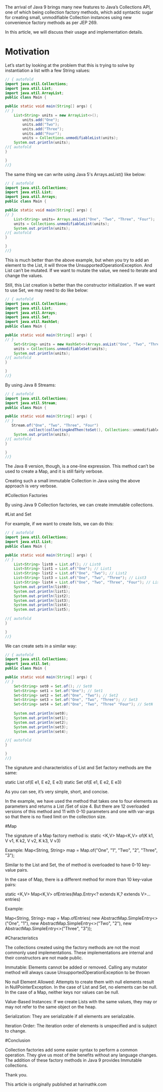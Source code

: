 The arrival of Java 9 brings many new features to Java’s Collections API, one of which being collection factory methods, which add syntactic sugar for creating small, unmodifiable Collection instances using new convenience factory methods as per JEP 269.

In this article, we will discuss their usage and implementation details.

# Motivation

Let’s start by looking at the problem that this is trying to solve by instantiation a list with a few String values:

```java runnable
// { autofold
import java.util.Collections;
import java.util.List;
import java.util.ArrayList;
public class Main {

public static void main(String[] args) {
// }
	List<String> units = new ArrayList<>();
		units.add("One");
		units.add("Two");
		units.add("Three");
		units.add("Four");
		units = Collections.unmodifiableList(units);
	System.out.println(units);
//{ autofold
}

}
//}
```
The same thing we can write using Java 5's Arrays.asList() like below:

```java runnable
// { autofold
import java.util.Collections;
import java.util.List;
import java.util.Arrays;
public class Main {

public static void main(String[] args) {
// }
    List<String> units= Arrays.asList("One", "Two", "Three", "Four");
    units = Collections.unmodifiableList(units);
	System.out.println(units);
//{ autofold
}

}
//}
```
This is much better than the above example, but when you try to add an element to the List, it will throw the UnsupportedOperationException. And List can’t be mutated. If we want to mutate the value, we need to iterate and change the values.

Still, this List creation is better than the constructor initialization. If we want to use Set, we may need to do like below:

```java runnable
// { autofold
import java.util.Collections;
import java.util.List;
import java.util.Arrays;
import java.util.Set;
import java.util.HashSet;
public class Main {

public static void main(String[] args) {
// }
    Set<String> units = new HashSet<>(Arrays.asList("One", "Two", "Three", "Four"));
    units = Collections.unmodifiableSet(units);
	System.out.println(units);
//{ autofold
}

}
//}
```
By using Java 8 Streams:

```java runnable
// { autofold
import java.util.Collections;
import java.util.Stream;
public class Main {

public static void main(String[] args) {
// }
   Stream.of("One", "Two", "Three", "Four")
          .collect(collectingAndThen(toSet(), Collections::unmodifiableSet));
	System.out.println(units);
//{ autofold
}

}
//}
```
The Java 8 version, though, is a one-line expression. This method can’t be used to create a Map, and it is still fairly verbose.

Creating such a small immutable Collection in Java using the above approach is very verbose.

#Collection Factories

By using Java 9 Collection factories, we can create immutable collections.

#List and Set

For example, if we want to create lists, we can do this:

```java runnable
// { autofold
import java.util.Collections;
import java.util.List;
public class Main {

public static void main(String[] args) {
// }
    List<String> list0 = List.of(); // List0
    List<String> list1 = List.of("One"); // List1
    List<String> list2 = List.of("One", "Two"); // List2
    List<String> list3 = List.of("One", "Two", "Three"); // List3
    List<String> list4 = List.of("One", "Two", "Three", "Four"); // ListN
    System.out.println(list0);
    System.out.println(list1);
    System.out.println(list2);
    System.out.println(list3);
    System.out.println(list4);
    System.out.println(list5);
    
//{ autofold
}

}
//}
```
We can create sets in a similar way:

```java runnable
// { autofold
import java.util.Collections;
import java.util.Set;
public class Main {

public static void main(String[] args) {
// }
    Set<String> set0 = Set.of(); // Set0
    Set<String> set1 = Set.of("One"); // Set1
    Set<String> set2 = Set.of("One", "Two"); // Set2
    Set<String> set3 = Set.of("One", "Two", "Three"); // Set3
    Set<String> set4 = Set.of("One", "Two", "Three" "Four"); // SetN
    
    System.out.println(set0);
    System.out.println(set1);
    System.out.println(set2);
    System.out.println(set3);
    System.out.println(set4);

//{ autofold
}

}
//}
```
The signature and characteristics of List and Set factory methods are the same:

static <E> List<E> of(E e1, E e2, E e3)
static <E> Set<E>  of(E e1, E e2, E e3)

As you can see, it’s very simple, short, and concise.

In the example, we have used the method that takes one to four elements as parameters and returns a List /Set of size 4. But there are 12 overloaded versions of this method and 11 with 0-10 parameters and one with var-args so that there is no fixed limit on the collection size.

#Map

The signature of a Map factory method is:
static <K,V> Map<K,V> of(K k1, V v1, K k2, V v2, K k3, V v3)

Example:
Map<String, String> map = Map.of("One", "1", "Two", "2", "Three", "3");

Similar to the List and Set, the of method is overloaded to have 0-10 key-value pairs.

In the case of Map, there is a different method for more than 10 key-value pairs:

static <K,V> Map<K,V> ofEntries(Map.Entry<? extends K,? extends V>... entries)

Example:

Map<String, String> map = Map.ofEntries(
  new AbstractMap.SimpleEntry<>("One", "1"),
  new AbstractMap.SimpleEntry<>("Two", "2"),
  new AbstractMap.SimpleEntry<>("Three", "3"));
  
#Characteristics

The collections created using the factory methods are not the most commonly used implementations. These implementations are internal and their constructors are not made public.

Immutable: Elements cannot be added or removed. Calling any mutator method will always cause UnsupportedOperationException to be thrown

No null Element Allowed: Attempts to create them with null elements result in NullPointerException. In the case of List and Set, no elements can be null. In the case of a Map, neither keys nor values can be null.

Value-Based Instances: If we create Lists with the same values, they may or may not refer to the same object on the heap.

Serialization:  They are serializable if all elements are serializable.

Iteration Order: The iteration order of elements is unspecified and is subject to change.

#Conclusion

Collection factories add some easier syntax to perform a common operation. They give us most of the benefits without any language changes. The addition of these factory methods in Java 9 provides Immutable collections.  

Thank you.

This article is originally published at harinathk.com
